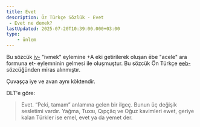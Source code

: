 ```yaml
---
title: Evet
description: Öz Türkçe Sözlük - Evet 
 - Evet ne demek?
lastUpdated: 2025-07-20T10:39:00.000+03:00
type: 
    - ünlem
---
```


Bu sözcük [iv-](/sozluk/ivmek) "ivmek" eylemine +A eki getirilerek oluşan ēbe "acele" ara formuna et- eylemninin gelmesi ile oluşmuştur. Bu sözcük Ön Türkçe [eeb-](/pt/eeb-) sözcüğünden miras alınmıştır.

Çuvaşça iye ve avan aynı köktendir.

DLT'e göre:
> Evet. “Peki, tamam” anlamına gelen bir ilgeç. Bunun üç değişik sesletimi vardır. Yağma, Tuxsı, Qıpçâq ve Oğuz kavimleri ewet, geriye kalan Türkler ise emel, evet ya da yemet der.
